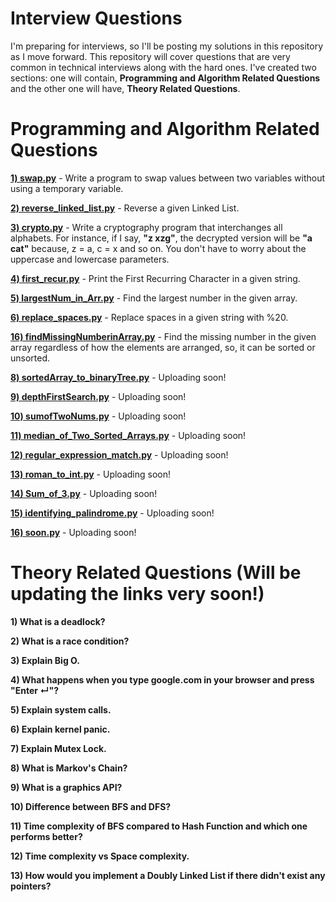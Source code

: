 # Interview Questions
I'm preparing for interviews, so I'll be posting my solutions in this repository as I move forward. This repository will cover questions that are very common in technical interviews along with the hard ones. I've created two sections: one will contain, <b>Programming and Algorithm Related Questions</b> and the other one will have, <b>Theory Related Questions</b>.

# Programming and Algorithm Related Questions
<b><a href="https://github.com/bootkernel/Interview-Questions/blob/master/swap.py">1) swap.py</a></b> - Write a program to swap values between two variables without using a temporary variable.

<b><a href="https://github.com/bootkernel/Interview-Questions/blob/master/reverse_linked_list.py">2) reverse_linked_list.py</a></b> - Reverse a given Linked List.

<b><a href="https://github.com/bootkernel/Interview-Questions/blob/master/crypto.py">3) crypto.py</a></b> - Write a cryptography program that interchanges all alphabets. For instance, if I say, <b>"z xzg"</b>, the decrypted version will be <b>"a cat"</b> because, z = a, c = x and so on. You don't have to worry about the uppercase and lowercase parameters.

<b><a href="https://github.com/bootkernel/Interview-Questions/blob/master/first_recur.py">4) first_recur.py</a></b> - Print the First Recurring Character in a given string.

<b><a href="https://github.com/bootkernel/Interview-Questions/blob/master/largestNum_in_Arr.py">5) largestNum_in_Arr.py</a></b> - Find the largest number in the given array.

<b><a href="https://github.com/bootkernel/Interview-Questions/blob/master/replace_spaces.py">6) replace_spaces.py</a></b> - Replace spaces in a given string with %20.

<b><a href="https://github.com/bootkernel/Interview-Questions/blob/master/findMissingNumberinArray.py">16) findMissingNumberinArray.py</a></b> - Find the missing number in the given array regardless of how the elements are arranged, so, it can be sorted or unsorted.

<b><a href="#">8) sortedArray_to_binaryTree.py</a></b> - Uploading soon!

<b><a href="#">9) depthFirstSearch.py</a></b> - Uploading soon!

<b><a href="#">10) sumofTwoNums.py</a></b> - Uploading soon!

<b><a href="#">11) median_of_Two_Sorted_Arrays.py</a></b> - Uploading soon!

<b><a href="#">12) regular_expression_match.py</a></b> - Uploading soon!

<b><a href="#">13) roman_to_int.py</a></b> - Uploading soon!

<b><a href="#">14) Sum_of_3.py</a></b> - Uploading soon!

<b><a href="#">15) identifying_palindrome.py</a></b> - Uploading soon!

<b><a href="#">16) soon.py</a></b> - Uploading soon!

# Theory Related Questions (Will be updating the links very soon!)
<b> 1) What is a deadlock? </b>

<b> 2) What is a race condition? </b>

<b> 3) Explain Big O. </b> 

<b> 4) What happens when you type google.com in your browser and press "Enter ↵"? </b>

<b> 5) Explain system calls. </b>

<b> 6) Explain kernel panic. </b>

<b> 7) Explain Mutex Lock. </b>

<b> 8) What is Markov's Chain? </b>

<b> 9) What is a graphics API? </b>

<b> 10) Difference between BFS and DFS? </b>

<b> 11) Time complexity of BFS compared to Hash Function and which one performs better? </b>

<b> 12) Time complexity vs Space complexity. </b>

<b> 13) How would you implement a Doubly Linked List if there didn't exist any pointers? </b>



